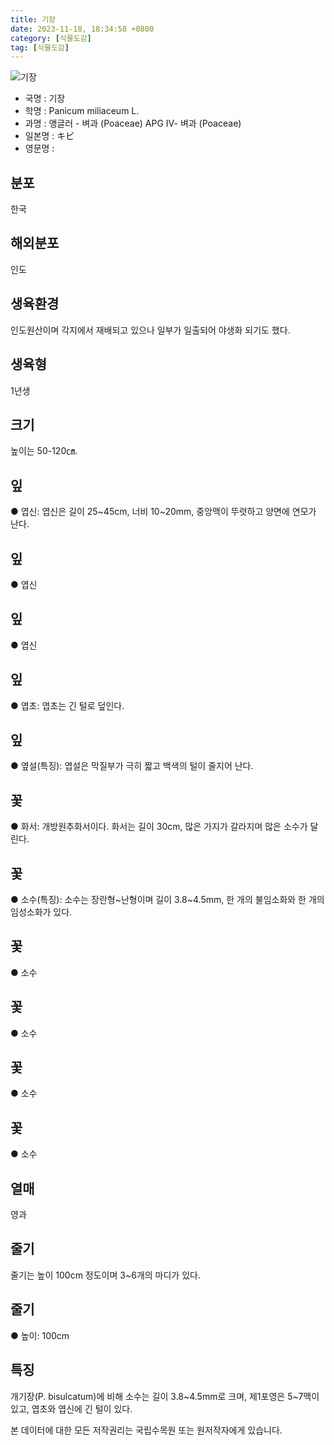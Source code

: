 ```yaml
---
title: 기장
date: 2023-11-18, 18:34:58 +0800
category: [식물도감]
tag: [식물도감]
---
```




![기장](http://www.nature.go.kr/fileUpload/plants/basic/Gramineae/Panicum/14614/1_th2.JPG)
- 국명 : 기장
- 학명 : Panicum miliaceum L.
- 과명 : 앵글러 - 벼과 (Poaceae) APG Ⅳ- 벼과 (Poaceae)
- 일본명 : キビ
- 영문명 : 


## 분포
한국
## 해외분포
인도
## 생육환경
인도원산이며 각지에서 재배되고 있으나 일부가 일출되어 야생화 되기도 했다.
## 생육형
1년생
## 크기
높이는 50-120㎝.
## 잎
● 엽신: 엽신은 길이 25~45cm, 너비 10~20mm, 중앙맥이 뚜렷하고 양면에 연모가 난다.
## 잎
● 엽신
## 잎
● 엽신
## 잎
● 엽초: 엽초는 긴 털로 덮인다.
## 잎
● 옆설(특징): 엽설은 막질부가 극히 짧고 백색의 털이 줄지어 난다.
## 꽃
● 화서: 개방원추화서이다. 화서는 길이 30cm, 많은 가지가 갈라지며 많은 소수가 달린다.
## 꽃
● 소수(특징): 소수는 장란형~난형이며 길이 3.8~4.5mm, 한 개의 불임소화와 한 개의 임성소화가 있다.
## 꽃
● 소수
## 꽃
● 소수
## 꽃
● 소수
## 꽃
● 소수
## 열매
영과
## 줄기
줄기는 높이 100cm 정도이며 3~6개의 마디가 있다.
## 줄기
● 높이: 100cm
## 특징
개기장(P. bisulcatum)에 비해 소수는 길이 3.8~4.5mm로 크며, 제1포영은 5~7맥이 있고, 엽초와 엽신에 긴 털이 있다.






본 데이터에 대한 모든 저작권리는 국립수목원 또는 원저작자에게 있습니다.
